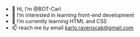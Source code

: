 - 👋 Hi, I’m @BOT-Carl
- 👀 I’m interested in learning front-end development
- 🌱 I’m currently learning HTML and CSS
- 📫 reach me by email karlo.ravenscak@gmail.com
